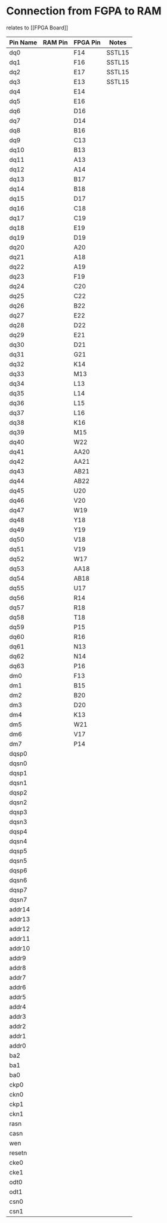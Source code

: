 # Connection from FGPA to RAM

relates to [[FPGA Board]]

| Pin Name | RAM Pin | FPGA Pin | Notes  |
| -------- | ------- | -------- | ------ |
| dq0      |         | F14      | SSTL15 |
| dq1      |         | F16      | SSTL15 |
| dq2      |         | E17      | SSTL15 |
| dq3      |         | E13      | SSTL15 |
| dq4      |         | E14      |        |
| dq5      |         | E16      |        |
| dq6      |         | D16      |        |
| dq7      |         | D14      |        |
| dq8      |         | B16      |        |
| dq9      |         | C13      |        |
| dq10     |         | B13      |        |
| dq11     |         | A13      |        |
| dq12     |         | A14      |        |
| dq13     |         | B17      |        |
| dq14     |         | B18      |        |
| dq15     |         | D17      |        |
| dq16     |         | C18      |        |
| dq17     |         | C19      |        |
| dq18     |         | E19      |        |
| dq19     |         | D19      |        |
| dq20     |         | A20      |        |
| dq21     |         | A18      |        |
| dq22     |         | A19      |        |
| dq23     |         | F19      |        |
| dq24     |         | C20      |        |
| dq25     |         | C22      |        |
| dq26     |         | B22      |        |
| dq27     |         | E22      |        |
| dq28     |         | D22      |        |
| dq29     |         | E21      |        |
| dq30     |         | D21      |        |
| dq31     |         | G21      |        |
| dq32     |         | K14      |        |
| dq33     |         | M13      |        |
| dq34     |         | L13      |        |
| dq35     |         | L14      |        |
| dq36     |         | L15      |        |
| dq37     |         | L16      |        |
| dq38     |         | K16      |        |
| dq39     |         | M15      |        |
| dq40     |         | W22      |        |
| dq41     |         | AA20     |        |
| dq42     |         | AA21     |        |
| dq43     |         | AB21     |        |
| dq44     |         | AB22     |        |
| dq45     |         | U20      |        |
| dq46     |         | V20      |        |
| dq47     |         | W19      |        |
| dq48     |         | Y18      |        |
| dq49     |         | Y19      |        |
| dq50     |         | V18      |        |
| dq51     |         | V19      |        |
| dq52     |         | W17      |        |
| dq53     |         | AA18     |        |
| dq54     |         | AB18     |        |
| dq55     |         | U17      |        |
| dq56     |         | R14      |        |
| dq57     |         | R18      |        |
| dq58     |         | T18      |        |
| dq59     |         | P15      |        |
| dq60     |         | R16      |        |
| dq61     |         | N13      |        |
| dq62     |         | N14      |        |
| dq63     |         | P16      |        |
| dm0      |         | F13      |        |
| dm1      |         | B15      |        |
| dm2      |         | B20      |        |
| dm3      |         | D20      |        |
| dm4      |         | K13      |        |
| dm5      |         | W21      |        |
| dm6      |         | V17      |        |
| dm7      |         | P14      |        |
| dqsp0    |         |          |        |
| dqsn0    |         |          |        |
| dqsp1    |         |          |        |
| dqsn1    |         |          |        |
| dqsp2    |         |          |        |
| dqsn2    |         |          |        |
| dqsp3    |         |          |        |
| dqsn3    |         |          |        |
| dqsp4    |         |          |        |
| dqsn4    |         |          |        |
| dqsp5    |         |          |        |
| dqsn5    |         |          |        |
| dqsp6    |         |          |        |
| dqsn6    |         |          |        |
| dqsp7    |         |          |        |
| dqsn7    |         |          |        |
| addr14   |         |          |        |
| addr13   |         |          |        |
| addr12   |         |          |        |
| addr11   |         |          |        |
| addr10   |         |          |        |
| addr9    |         |          |        |
| addr8    |         |          |        |
| addr7    |         |          |        |
| addr6    |         |          |        |
| addr5    |         |          |        |
| addr4    |         |          |        |
| addr3    |         |          |        |
| addr2    |         |          |        |
| addr1    |         |          |        |
| addr0    |         |          |        |
| ba2      |         |          |        |
| ba1      |         |          |        |
| ba0      |         |          |        |
| ckp0     |         |          |        |
| ckn0     |         |          |        |
| ckp1     |         |          |        |
| ckn1     |         |          |        |
| rasn     |         |          |        |
| casn     |         |          |        |
| wen      |         |          |        |
| resetn   |         |          |        |
| cke0     |         |          |        |
| cke1     |         |          |        |
| odt0     |         |          |        |
| odt1     |         |          |        |
| csn0     |         |          |        |
| csn1     |         |          |        |
